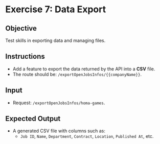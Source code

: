# Exercise 7: Data Export

## Objective
Test skills in exporting data and managing files.

## Instructions
- Add a feature to export the data returned by the API into a **CSV** file.
- The route should be: `/exportOpenJobsInfos/{{companyName}}`.

## Input
- Request: `/exportOpenJobsInfos/homa-games`.

## Expected Output
- A generated CSV file with columns such as:
  - `Job ID`, `Name`, `Department`, `Contract`, `Location`, `Published At`, etc.